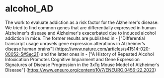 # alcohol_AD
The work to evaluate addiction as a risk factor for the Alzheimer's disease:
We tried to find common genes that are differentially expressed in human Alzheimer's disease and Alzheimer's exacerbated due to induced alcohol addiction in mice. The former results are published in - ["Differential transcript usage unravels gene expression alterations in Alzheimer’s disease human brains"] (https://www.nature.com/articles/s41514-020-00052-5#Sec21) and the latter ones in - ["A History of Repeated Alcohol Intoxication Promotes Cognitive Impairment and Gene Expression Signatures of Disease Progression in the 3xTg Mouse Model of Alzheimer’s Disease"] (https://www.eneuro.org/content/10/7/ENEURO.0456-22.2023)
